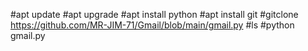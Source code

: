 #apt update
#apt upgrade
#apt install python
#apt install git
#gitclone https://github.com/MR-JIM-71/Gmail/blob/main/gmail.py
#ls
#python gmail.py
